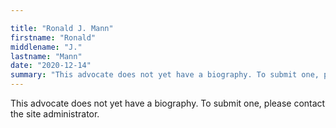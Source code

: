 ```yaml
---

title: "Ronald J. Mann"
firstname: "Ronald"
middlename: "J."
lastname: "Mann"
date: "2020-12-14"
summary: "This advocate does not yet have a biography. To submit one, please contact the site administrator."
---
```

This advocate does not yet have a biography. To submit one, please contact the site administrator.

